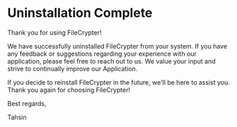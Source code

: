 # Uninstallation Complete

Thank you for using FileCrypter!

We have successfully uninstalled FileCrypter from your system. If you have any feedback or suggestions regarding your experience with our application, please feel free to reach out to us. We value your input and strive to continually improve our Application.

If you decide to reinstall FileCrypter in the future, we'll be here to assist you. Thank you again for choosing FileCrypter!

Best regards,

Tahsin
